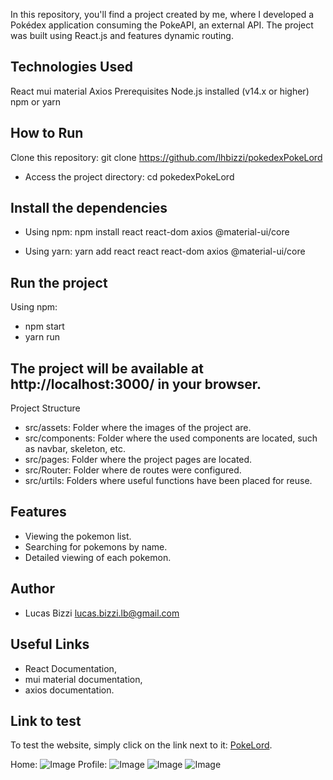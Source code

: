 In this repository, you'll find a project created by me, where I developed a Pokédex application consuming the PokeAPI, an external API. The project was built using React.js and features dynamic routing.

## Technologies Used
React
mui material
Axios
Prerequisites
Node.js installed (v14.x or higher)
npm or yarn
## How to Run
Clone this repository: git clone https://github.com/lhbizzi/pokedexPokeLord

- Access the project directory:
cd pokedexPokeLord

## Install the dependencies
- Using npm:
npm install react react-dom axios @material-ui/core

- Using yarn:
yarn add react react react-dom axios @material-ui/core

## Run the project
Using npm:
- npm start
- yarn run 

## The project will be available at http://localhost:3000/ in your browser.
Project Structure
- src/assets: Folder where the images of the project are.
- src/components: Folder where the used components are located, such as navbar, skeleton, etc.
- src/pages: Folder where the project pages are located.
- src/Router: Folder where de routes were configured.
- src/urtils: Folders where useful functions have been placed for reuse.

## Features
- Viewing the pokemon list.
- Searching for pokemons by name.
- Detailed viewing of each pokemon.
## Author
- Lucas Bizzi lucas.bizzi.lb@gmail.com

## Useful Links
- React Documentation,
- mui material documentation,
- axios documentation.

## Link to test
To test the website, simply click on the link next to it: [PokeLord](https://pokelord.vercel.app).

Home:
![Image](https://github.com/user-attachments/assets/60c6648d-2ded-417c-9649-9b0d10c11ba0)
Profile:
![Image](https://github.com/user-attachments/assets/daeb3a04-0f3c-4c0b-867a-0bf086c1cf83)
![Image](https://github.com/user-attachments/assets/49fb3f10-3638-430d-9b4e-2d1eab14c4b0)
![Image](https://github.com/user-attachments/assets/a3518738-a010-4ed2-9c26-b0f62c124a4e)
